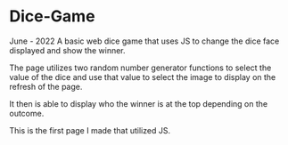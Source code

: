 # Dice-Game

June - 2022
A basic web dice game that uses JS to change the dice face displayed and show the winner.

The page  utilizes two random number generator functions to select the value of the dice and use that value to select the image to display on the refresh of the page. 

It then is able to display who the winner is at the top depending on the outcome.

This is the first page I made that utilized JS. 
